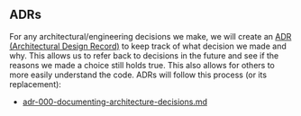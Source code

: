 ## ADRs

For any architectural/engineering decisions we make, we will create an [ADR (Architectural Design Record)](https://cognitect.com/blog/2011/11/15/documenting-architecture-decisions) to keep track of what decision we made and why. This allows us to refer back to decisions in the future and see if the reasons we made a choice still holds true. This also allows for others to more easily understand the code. ADRs will follow this process (or its replacement):
- [adr-000-documenting-architecture-decisions.md](adr-000-documenting-architecture-decisions.md)
